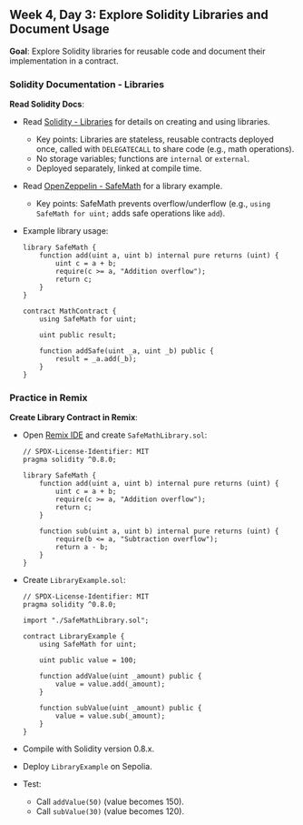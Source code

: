 ## Week 4, Day 3: Explore Solidity Libraries and Document Usage

**Goal**: Explore Solidity libraries for reusable code and document their implementation in a contract.

### Solidity Documentation - Libraries

**Read Solidity Docs**:

- Read [Solidity - Libraries](https://docs.soliditylang.org/en/latest/contracts.html#libraries) for details on creating and using libraries.
  - Key points: Libraries are stateless, reusable contracts deployed once, called with `DELEGATECALL` to share code (e.g., math operations).
  - No storage variables; functions are `internal` or `external`.
  - Deployed separately, linked at compile time.
- Read [OpenZeppelin - SafeMath](https://docs.openzeppelin.com/contracts/5.x/api/utils#SafeMath) for a library example.
  - Key points: SafeMath prevents overflow/underflow (e.g., `using SafeMath for uint;` adds safe operations like `add`).
- Example library usage:

  ```
  library SafeMath {
      function add(uint a, uint b) internal pure returns (uint) {
          uint c = a + b;
          require(c >= a, "Addition overflow");
          return c;
      }
  }

  contract MathContract {
      using SafeMath for uint;

      uint public result;

      function addSafe(uint _a, uint _b) public {
          result = _a.add(_b);
      }
  }
  ```

### Practice in Remix

**Create Library Contract in Remix**:

- Open [Remix IDE](https://remix.ethereum.org/) and create `SafeMathLibrary.sol`:

  ```
  // SPDX-License-Identifier: MIT
  pragma solidity ^0.8.0;

  library SafeMath {
      function add(uint a, uint b) internal pure returns (uint) {
          uint c = a + b;
          require(c >= a, "Addition overflow");
          return c;
      }

      function sub(uint a, uint b) internal pure returns (uint) {
          require(b <= a, "Subtraction overflow");
          return a - b;
      }
  }
  ```

- Create `LibraryExample.sol`:

  ```
  // SPDX-License-Identifier: MIT
  pragma solidity ^0.8.0;

  import "./SafeMathLibrary.sol";

  contract LibraryExample {
      using SafeMath for uint;

      uint public value = 100;

      function addValue(uint _amount) public {
          value = value.add(_amount);
      }

      function subValue(uint _amount) public {
          value = value.sub(_amount);
      }
  }
  ```

- Compile with Solidity version 0.8.x.
- Deploy `LibraryExample` on Sepolia.
- Test:
  - Call `addValue(50)` (value becomes 150).
  - Call `subValue(30)` (value becomes 120).
